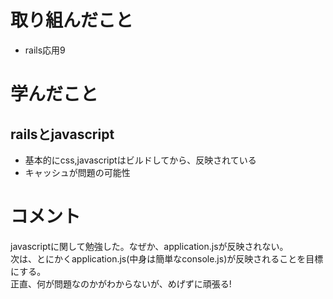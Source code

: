 # 取り組んだこと
- rails応用9 

# 学んだこと
## railsとjavascript
- 基本的にcss,javascriptはビルドしてから、反映されている
- キャッシュが問題の可能性


# コメント
javascriptに関して勉強した。なぜか、application.jsが反映されない。  
次は、とにかくapplication.js(中身は簡単なconsole.js)が反映されることを目標にする。  
正直、何が問題なのかがわからないが、めげずに頑張る!